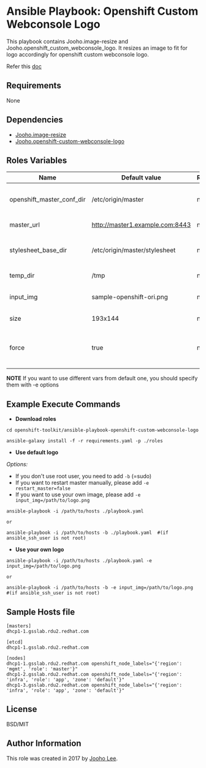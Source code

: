 Ansible Playbook: Openshift Custom Webconsole Logo
=========

This playbook contains Jooho.image-resize and Jooho.openshift_custom_webconsole_logo.
It resizes an image to fit for logo accordingly for openshift custom webconsole logo. 

Refer this [doc](https://goo.gl/2L45bJ)

Requirements
------------
None

Dependencies
------------

- [Jooho.image-resize](https://galaxy.ansible.com/Jooho/image-resize)
- [Jooho.openshift-custom-webconsole-logo](https://galaxy.ansible.com/Jooho/openshift-custom-webconsole-logo)

Roles Variables
--------------

| Name                      | Default value                         |        Requird       | Description                                                                 |
|---------------------------|---------------------------------------|----------------------|-----------------------------------------------------------------------------|
| openshift_master_conf_dir | /etc/origin/master                    |         no           | Where openshift configuation dir is                                         |
| master_url                | http://master1.example.com:8443       |         no           | API Server URL                                                              |
| stylesheet_base_dir       | /etc/origin/master/stylesheet         |         no           | Where new login html page will locate                                       |
| temp_dir                  | /tmp                                  |         no           | Temp directory                                                              |
| input_img                 | sample-openshift-ori.png              |         no           | Original Image InputPath                                                    |
| size                      | 193x144                               |         no           | Resized Image Size                                                          |
| force                     | true                                  |         no           | If true, it overwrite exist resized image/css                               |

**NOTE**
If you want to use different vars from default one, you should specify them with -e options


Example Execute Commands
-----------------------
- **Download roles**
~~~
cd openshift-toolkit/ansible-playbook-openshift-custom-webconsole-logo

ansible-galaxy install -f -r requirements.yaml -p ./roles
~~~

- **Use default logo**

*Options:*
  - If you don't use root user, you need to add `-b` (=sudo)
  - If you want to restart master manually, please add `-e restart_master=false`
  - If you want to use your own image, please add `-e input_img=/path/to/logo.png`

~~~
ansible-playbook -i /path/to/hosts ./playbook.yaml 

or 

ansible-playbook -i /path/to/hosts -b ./playbook.yaml  #(if ansible_ssh_user is not root)
~~~

- **Use your own logo**
~~~
ansible-playbook -i /path/to/hosts ./playbook.yaml -e input_img=/path/to/logo.png

or 

ansible-playbook -i /path/to/hosts -b -e input_img=/path/to/logo.png   #(if ansible_ssh_user is not root)
~~~

Sample Hosts file
------------------

```
[masters]
dhcp1-1.gsslab.rdu2.redhat.com

[etcd]
dhcp1-1.gsslab.rdu2.redhat.com

[nodes]
dhcp1-1.gsslab.rdu2.redhat.com openshift_node_labels="{'region': 'mgmt', 'role': 'master'}"
dhcp1-2.gsslab.rdu2.redhat.com openshift_node_labels="{'region': 'infra', 'role': 'app', 'zone': 'default'}"
dhcp1-3.gsslab.rdu2.redhat.com openshift_node_labels="{'region': 'infra', 'role': 'app', 'zone': 'default'}"
```

License
-------

BSD/MIT

Author Information
------------------

This role was created in 2017 by [Jooho Lee](http://github.com/jooho).

